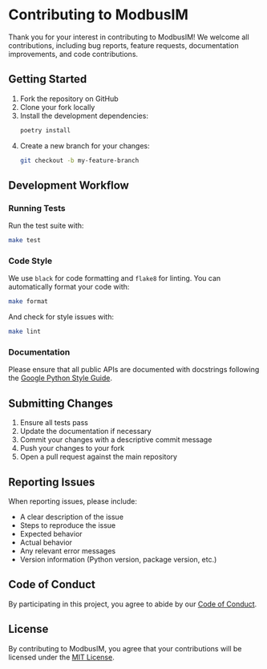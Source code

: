 # Contributing to ModbusIM

Thank you for your interest in contributing to ModbusIM! We welcome all contributions, including bug reports, feature requests, documentation improvements, and code contributions.

## Getting Started

1. Fork the repository on GitHub
2. Clone your fork locally
3. Install the development dependencies:
   ```bash
   poetry install
   ```
4. Create a new branch for your changes:
   ```bash
   git checkout -b my-feature-branch
   ```

## Development Workflow

### Running Tests

Run the test suite with:

```bash
make test
```

### Code Style

We use `black` for code formatting and `flake8` for linting. You can automatically format your code with:

```bash
make format
```

And check for style issues with:

```bash
make lint
```

### Documentation

Please ensure that all public APIs are documented with docstrings following the [Google Python Style Guide](https://google.github.io/styleguide/pyguide.html).

## Submitting Changes

1. Ensure all tests pass
2. Update the documentation if necessary
3. Commit your changes with a descriptive commit message
4. Push your changes to your fork
5. Open a pull request against the main repository

## Reporting Issues

When reporting issues, please include:

- A clear description of the issue
- Steps to reproduce the issue
- Expected behavior
- Actual behavior
- Any relevant error messages
- Version information (Python version, package version, etc.)

## Code of Conduct

By participating in this project, you agree to abide by our [Code of Conduct](CODE_OF_CONDUCT.md).

## License

By contributing to ModbusIM, you agree that your contributions will be licensed under the [MIT License](LICENSE).
